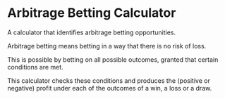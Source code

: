 # Arbitrage Betting Calculator

A calculator that identifies arbitrage betting opportunities.

Arbitrage betting means betting in a way that there is no risk of loss.

This is possible by betting on all possible outcomes, granted that certain conditions are met.

This calculator checks these conditions and produces the (positive or negative) profit under each of the outcomes of a win, a loss or a draw.
